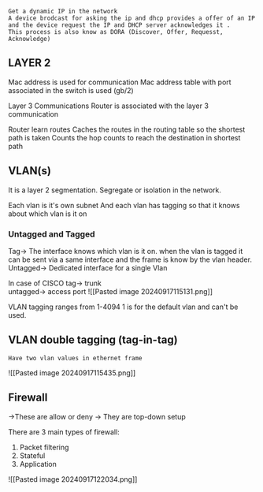 	Get a dynamic IP in the network 
	A device brodcast for asking the ip and dhcp provides a offer of an IP and the device request the IP and DHCP server acknowledges it .
	This process is also know as DORA (Discover, Offer, Requesst, Acknowledge)

## LAYER 2

Mac address is used for communication 
Mac address table with port associated in the switch is used (gb/2)

Layer 3 Communications
Router is associated with the layer 3 communication

Router learn routes 
Caches the routes in the routing table so the shortest path is taken
Counts the hop counts to reach the destination in shortest path

## VLAN(s)
It is a layer 2 segmentation.
Segregate or isolation in the network.

Each vlan is it's own subnet 
And each vlan has tagging so that it knows about which vlan is it on

### Untagged and Tagged
Tag-> The interface knows which vlan is it on.
	when the vlan is tagged it can be sent via a same interface and the frame is know by the vlan header.
Untagged-> Dedicated interface for a single Vlan

In case of CISCO 
	tag-> trunk  
	untagged-> access port
![[Pasted image 20240917115131.png]]

VLAN tagging ranges from 1-4094
 1 is for the default vlan and can't be used.


## VLAN double tagging (tag-in-tag)
	Have two vlan values in ethernet frame

![[Pasted image 20240917115435.png]]


## Firewall
->These are allow or deny
-> They are top-down setup

There are 3 main types of firewall:
1. Packet filtering
2. Stateful 
3. Application 

![[Pasted image 20240917122034.png]]
